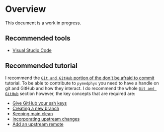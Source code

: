 <!-- DO NOT EDIT THIS FILE! -->
<!-- This file has been autogenerated by `poetry run pymedphys dev propagate` -->
<!-- Please instead edit the file found at: -->
<!--     pymedphys/CONTRIBUTING.md -->
<!-- and then run `poetry run pymedphys dev propagate --copies` -->

# Overview

This document is a work in progress.

## Recommended tools

- [Visual Studio Code](https://code.visualstudio.com/)

## Recommended tutorial

I recommend the [`Git and GitHub` portion of the don't be afraid to commit](https://dont-be-afraid-to-commit.readthedocs.io/en/latest/git/index.html) tutorial.
To be able to contribute to `pymedphys` you need to have a handle on git and GitHub and how they interact.
I do recommend the whole [`Git and GitHub`](https://dont-be-afraid-to-commit.readthedocs.io/en/latest/git/index.html) section however, the key concepts that are required are:

- [Give GitHub your ssh keys](https://dont-be-afraid-to-commit.readthedocs.io/en/latest/git/commandlinegit.html#give-github-your-public-keys)
- [Creating a new branch](https://dont-be-afraid-to-commit.readthedocs.io/en/latest/git/commandlinegit.html#create-a-new-branch)
- [Keeping main clean](https://dont-be-afraid-to-commit.readthedocs.io/en/latest/git/commandlinegit.html#send-me-a-pull-request)
- [Incorporating upstream changes](https://dont-be-afraid-to-commit.readthedocs.io/en/latest/git/commandlinegit.html#incorporate-upstream-changes)
- [Add an upstream remote](https://dont-be-afraid-to-commit.readthedocs.io/en/latest/git/remotes.html#add-a-remote)
